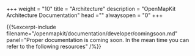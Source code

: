 +++
weight = "10"
title = "Architecture"
description = "OpenMapKit Architecture Documentation"
head =""
alwaysopen = "0"
+++

{{%excerpt-include filename="/openmapkit/documentation/developer/comingsoon.md"
  panel="Proper documentation is coming soon. In the mean time you can refer to the following resources" /%}}
